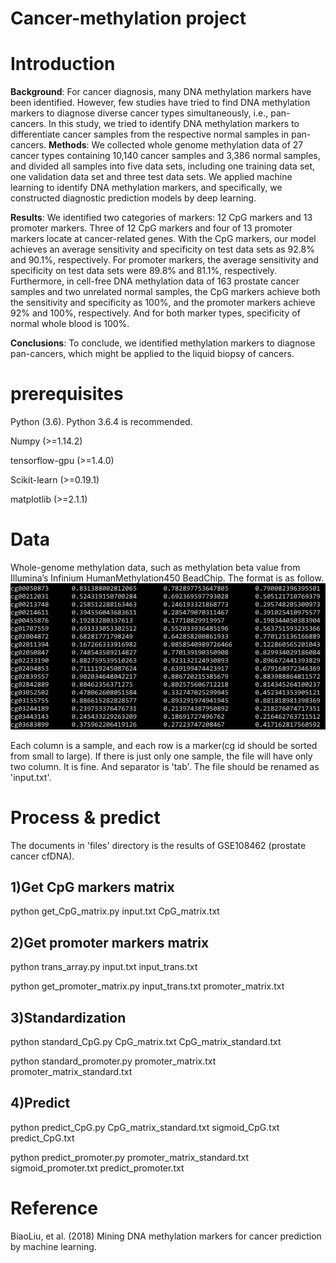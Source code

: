 # Cancer-methylation project
# Introduction
**Background**: For cancer diagnosis, many DNA methylation markers have been identified. However, few studies have tried to find DNA methylation markers to diagnose diverse cancer types simultaneously, i.e., pan-cancers. In this study, we tried to identify DNA methylation markers to differentiate cancer samples from the respective normal samples in pan-cancers.
**Methods**: We collected whole genome methylation data of 27 cancer types containing 10,140 cancer samples and 3,386 normal samples, and divided all samples into five data sets, including one training data set, one validation data set and three test data sets. We applied machine learning to identify DNA methylation markers, and specifically, we constructed diagnostic prediction models by deep learning.

**Results**: We identified two categories of markers: 12 CpG markers and 13 promoter markers. Three of 12 CpG markers and four of 13 promoter markers locate at cancer-related genes. With the CpG markers, our model achieves an average sensitivity and specificity on test data sets as 92.8% and 90.1%, respectively. For promoter markers, the average sensitivity and specificity on test data sets were 89.8% and 81.1%, respectively. Furthermore, in cell-free DNA methylation data of 163 prostate cancer samples and two unrelated normal samples, the CpG markers achieve both the sensitivity and specificity as 100%, and the promoter markers achieve 92% and 100%, respectively. And for both marker types, specificity of normal whole blood is 100%.

**Conclusions**: To conclude, we identified methylation markers to diagnose pan-cancers, which might be applied to the liquid biopsy of cancers.


# prerequisites
Python (3.6). Python 3.6.4 is recommended.

Numpy (>=1.14.2)

tensorflow-gpu (>=1.4.0)

Scikit-learn (>=0.19.1)

matplotlib (>=2.1.1)

# Data
Whole-genome methylation data, such as methylation beta value from Illumina’s Infinium HumanMethylation450 BeadChip. The format is as follow.
![image](https://github.com/BiaoLiu2017/Cancer-methylation/blob/master/images/input.png)

Each column is a sample, and each row is a marker(cg id should be sorted from small to large). If there is just only one sample, the file will have only two column. It is fine. And separator is 'tab'. The file should be renamed as 'input.txt'.

# Process & predict

The documents in 'files' directory is the results of GSE108462 (prostate cancer cfDNA).

## 1)Get CpG markers matrix
python get_CpG_matrix.py input.txt CpG_matrix.txt

## 2)Get promoter markers matrix
python trans_array.py input.txt input_trans.txt

python get_promoter_matrix.py input_trans.txt promoter_matrix.txt

## 3)Standardization
python standard_CpG.py CpG_matrix.txt CpG_matrix_standard.txt

python standard_promoter.py promoter_matrix.txt promoter_matrix_standard.txt

## 4)Predict
python predict_CpG.py CpG_matrix_standard.txt sigmoid_CpG.txt predict_CpG.txt

python predict_promoter.py promoter_matrix_standard.txt sigmoid_promoter.txt predict_promoter.txt

# Reference
BiaoLiu, et al. (2018) Mining DNA methylation markers for cancer prediction by machine learning.
